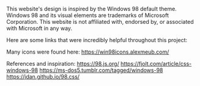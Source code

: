This website's design is inspired by the Windows 98 default theme. 
Windows 98 and its visual elements are trademarks of Microsoft Corporation. 
This website is not affiliated with, endorsed by, or associated with Microsoft in any way.


Here are some links that were incredibly helpful throughout this project:

Many icons were found here:
https://win98icons.alexmeub.com/

References and inspiration:
https://98.js.org/
https://fjolt.com/article/css-windows-98
https://ms-dos5.tumblr.com/tagged/windows-98
https://jdan.github.io/98.css/